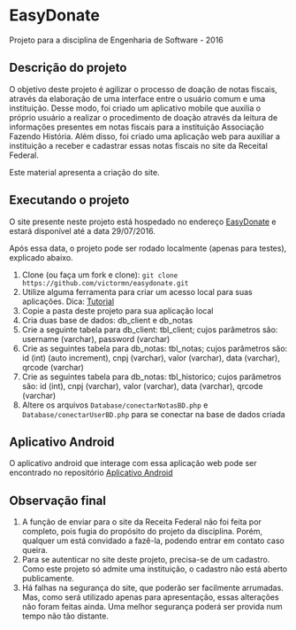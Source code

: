 # EasyDonate

Projeto para a disciplina de Engenharia de Software - 2016


## Descrição do projeto

O objetivo deste projeto é agilizar o processo de doação de notas fiscais, através da elaboração de uma interface entre o usuário comum e uma instituição. Desse modo, foi criado um aplicativo mobile que auxilia o próprio usuário a realizar o procedimento de doação através da leitura de informações presentes em notas fiscais para a instituição Associação Fazendo História. Além disso, foi criado uma aplicação web para auxiliar a instituição a receber e cadastrar essas notas fiscais no site da Receital Federal.

Este material apresenta a criação do site.


## Executando o projeto

O site presente neste projeto está hospedado no endereço [EasyDonate](http://easydonate.sa-east-1.elasticbeanstalk.com/) e estará disponível até a data 29/07/2016.

Após essa data, o projeto pode ser rodado localmente (apenas para testes), explicado abaixo.

1. Clone (ou faça um fork e clone): ```git clone https://github.com/victormn/easydonate.git```
2. Utilize alguma ferramenta para criar um acesso local para suas aplicações. Dica: [Tutorial](https://www.youtube.com/watch?v=ArsbbtkF0ps)
3. Copie a pasta deste projeto para sua aplicação local
4. Cria duas base de dados: db_client e db_notas
5. Crie a seguinte tabela para db_client: tbl_client; cujos parâmetros são: username (varchar), password (varchar)
6. Crie as seguintes tabela para db_notas: tbl_notas; cujos parâmetros são: id (int) (auto increment), cnpj (varchar), valor (varchar), data (varchar), qrcode (varchar)
7. Crie as seguintes tabela para db_notas: tbl_historico; cujos parâmetros são: id (int), cnpj (varchar), valor (varchar), data (varchar), qrcode (varchar)
8. Altere os arquivos ```Database/conectarNotasBD.php``` e ```Database/conectarUserBD.php``` para se conectar na base de dados criada

## Aplicativo Android

O aplicativo android que interage com essa aplicação web pode ser encontrado no repositório [Aplicativo Android](https://github.com/garotow/doar-notafiscal)


## Observação final

1. A função de enviar para o site da Receita Federal não foi feita por completo, pois fugia do propósito do projeto da disciplina. Porém, qualquer um está convidado a fazê-la, podendo entrar em contato caso queira.
2. Para se autenticar no site deste projeto, precisa-se de um cadastro. Como este projeto só admite uma instituição, o cadastro não está aberto publicamente.
3. Há falhas na segurança do site, que poderão ser facilmente arrumadas. Mas, como será utilizado apenas para apresentação, essas alterações não foram feitas ainda. Uma melhor segurança poderá ser provida num tempo não tão distante.

